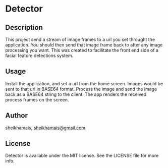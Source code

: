 # Detector

## Description

This project send a stream of image frames to a url you set throught the application. You should then send that image frame back to after any image processing you want. This was created to facilitate the front end side of a facial feature detections system.

## Usage

Install the application, and set a url from the home screen. Images would be sent to that url in BASE64 format. Process the image and send the image back as a BASE64 string to the client. The app renders the received process frames on the screen.

## Author

sheikhamais, sheikhamais@gmail.com

## License

Detector is available under the MIT license. See the LICENSE file for more info.

